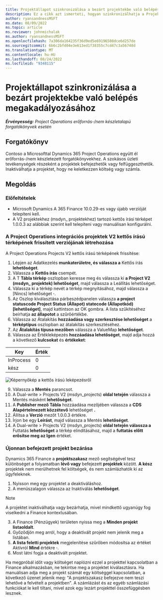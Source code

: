 ```yaml
---
title: Projektállapot szinkronizálása a bezárt projektekbe való belépés megakadályozásához
description: Ez a cikk azt ismerteti, hogyan szinkronizálhatja a Projekt állapotát az inaktív vagy lezárt projektekre való belépés megakadályozása érdekében.
author: ryansandnessMSFT
ms.date: 08/09/2022
ms.topic: article
ms.reviewer: johnmichalak
ms.author: ryansandnessMSFT
ms.openlocfilehash: 7a306da164235f36d9ed5e69196508dce6d257de
ms.sourcegitcommit: 6b6c2bfd04e3e613ed1f38355c7cd47c3a56748d
ms.translationtype: MT
ms.contentlocale: hu-HU
ms.lasthandoff: 08/24/2022
ms.locfileid: "9348115"
---
```

# <a name="sync-project-status-to-prevent-entry-against-closed-projects"></a>Projektállapot szinkronizálása a bezárt projektekbe való belépés megakadályozásához

_**Érvényesség:** Project Operations erőforrás-/nem készletalapú forgatókönyvek esetén_

## <a name="scenario"></a>Forgatókönyv

Contoso a Microsofttal Dynamics 365 Project Operations együtt él erőforrás-/nem készletezett forgatókönyvekhez. A szokásos üzleti tevékenységek részeként a projektek befejezhetők vagy felfüggeszthetők. Inaktiválhatja a projektet, hogy ne keletkezzen költség vagy számla.

## <a name="solution"></a>Megoldás

### <a name="prerequisites"></a>Előfeltételek

-   Microsoft Dynamics A 365 Finance 10.0.29-es vagy újabb verzióját telepíteni kell.
-   A V2 projektekhez (msdyn\_ projektekhez) tartozó kettős írási térképet 1.0.0.3 az alábbiak szerint kell telepíteni vagy manuálisan konfigurálni.

### <a name="create-an-updated-version-of-the-project-operations-integration-projects-v2-dual-write-map"></a>A Project Operations integrációs projektek V2 kettős írású térképének frissített verziójának létrehozása

A Project Operations Projects V2 kettős írású térképének frissítése:

1. Lépjen az Adatkezelés **munkaterületre, és válassza a** Kettős írás **lehetőséget**.
2. Válassza a **Kettős írás** csempét.
3. A T **Tábla térkép** oszlopban keresse meg és válassza ki **a Project V2 (msdyn\_ projektek) lehetőséget**, majd válassza a Leállítás lehetőséget.
4. Válassza ki a térkép nevét a térkép megnyitásához, majd válassza a [Nincs] lehetőséget **·**.
5. Az Oszlop kiválasztása párbeszédpanelen válassza **a project statuscode Project Status (Állapot) statecode (Állapotkód) \[lehetőséget\]**, majd kattintson az OK gombra. A lista szűkítéséhez beírhatja **az állapotot** a szűrőértékbe.
6.  Válassza az Átalakítás **hozzáadása vagy szerkesztése lehetőséget** a **térképtípus** oszlopban az átalakítás szerkesztéséhez.
7.  Az **Átalakítás típusa mezőben** válassza a ValueMap **lehetőséget**.
8.  Válassza az Értékleképezés **hozzáadása lehetőséget**, majd adja hozzá a következő **kulcsokat** és **értékeket**:

   Key       | Érték 
   ----------|-------
   InProcess | 0     
   kész | 0     

![Képernyőkép a kettős írású leképezésről](media/projectstage-dw-mapping.png)

9. Válassza a **Mentés** parancsot.
10. A Dual-write > Projects V2 (msdyn_projects) **oldal tetején** válassza a Mentés másként **lehetőséget**.
11. A **Publisher mező Tábla** hozzáadása mezőjében válassza a **CDS Alapértelmezett közzétevő** lehetőséget **.**
12. Állítsa a **Verzió** mezőt 1.0.0.3 értékre.
13. Írjon be egy **Leírást**, majd válassza a Mentés **lehetőséget**.
14. A Dual-write > Projects V2 (msdyn_projects) **oldal tetején válassza a** Futtatás **lehetőséget** a térkép elindításához, majd a **futtatás előtt erősítse meg az Igen** értéket. 

### <a name="close-a-newly-completed-project"></a>Újonnan befejezett projekt bezárása

Dynamics 365 Finance a **projektszakasz** mező segítségével tesz különbséget a folyamatban **lévő vagy** befejezett **projektek** között. **A kész** projektek nem merülhetnek fel költségek, és nem számlázhatók ki az ügyfeleknek.

1. Nyisson meg egy projektet a deaktiváláshoz.
2. A menüszalagon válassza az Inaktiválás **lehetőséget**.

> [!NOTE]
> A projektet inaktiválhatja vagy bezárhatja, mivel mindkettő ugyanúgy fog viselkedni a Finance kontextusában.

3. A Finance (Pénzügyek) területen nyissa meg a **Minden projekt listaoldalt**.
4. Győződjön meg arról, hogy a deaktivált projekt nem jelenik meg a listában.
5. **A lista feletti projektek** megjelenítése szűrőben módosítsa az értéket Aktívról **Mind** értékre **·**.
6. Most látni fogja a deaktivált projektet.

Ha megpróbál időt vagy költséget naplózni ezzel a projekttel kapcsolatban a Finance alkalmazásban, ne tekintse meg a projektet kiválasztásra. Ha manuálisan adja meg a projekt számát egy költséggel kapcsolatban, a következő üzenet jelenik meg: "A projektszakasz befejezve nem teszi lehetővé a felvételt a projektben". A számlázást és az egyéb számlázási funkciókat le kell tiltani, mivel azok egy lezárt projekttel összefüggésben lesznek.

